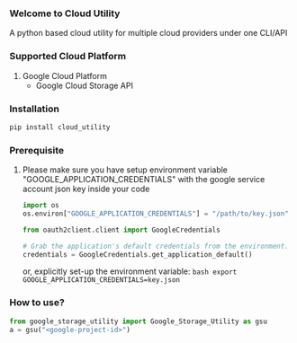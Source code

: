 ### Welcome to Cloud Utility
A python based cloud utility for multiple cloud providers under one CLI/API

### Supported Cloud Platform
1. Google Cloud Platform
	* Google Cloud Storage API

### Installation
```bash
pip install cloud_utility
```

### Prerequisite
1. Please make sure you have setup environment variable "GOOGLE_APPLICATION_CREDENTIALS" with the google service account json key inside your code
	```python
	import os
	os.environ["GOOGLE_APPLICATION_CREDENTIALS"] = "/path/to/key.json"
	```
	
	```python
	from oauth2client.client import GoogleCredentials
	
	# Grab the application's default credentials from the environment.
    credentials = GoogleCredentials.get_application_default()
	```
	or, 
	explicitly set-up the environment variable:
		```bash
		export GOOGLE_APPLICATION_CREDENTIALS=key.json
		```
	
### How to use?
```python
from google_storage_utility import Google_Storage_Utility as gsu
a = gsu("<google-project-id>")
```
